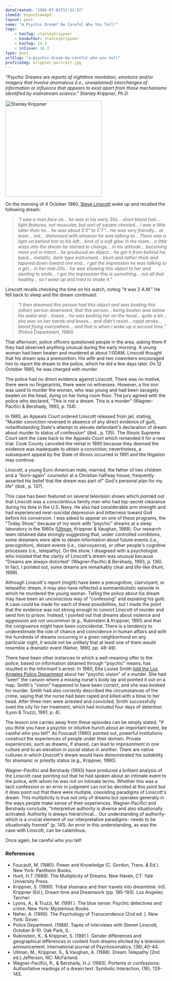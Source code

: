 ```yaml
---
dateCreated: "1995-07-01T11:32:52"
itemId: bcpoz2zmwopd
layout: post
name: "A Psychic Dream? Be Careful Who You Tell!"
tags:
    - hasTag: stanleykrippner
    - hasAuthor: stanleykrippner
    - hasTag: 14.3
    - inIssue: 14.3
type: post
urlSlug: "a-psychic-dream-be-careful-who-you-tell"
profileImg: krippner-portrait.jpg
---
```


_"Psychic Dreams are reports of nighttime mentation, emotions and/or imagery that involve anomalous (i.e., unexplained) interchanges of information or influence that appears to exist apart from those mechanisms identified by mainstream science." Stanley Krippner, Ph.D._

<img src="../images/krippner-portrait.jpg" width="300px" height="auto" alt="Stanley Krippner"/>

On the morning of 4 October 1980, [Steve Linscott](https://www.law.umich.edu/special/exoneration/Pages/casedetail.aspx?caseid=3385) woke up and recalled the following dream:

> _"I saw a man face on... he was in his early 30s... short blond hair... light features, not muscular, but sort of square chested... I was a little taller than he... he was about 5'5" to 5'7"... He was very friendly... at least... not... distressed with whoever he was talking to... There was a light on behind him to his left... kind of a soft glow in the room... a little ways into the dream he started to change... in his attitude... becoming more evil in intent... he produced an object... he got it from behind his back... metallic, dark-type instrument... blunt and rather thick and tapered down toward one end... I got the impression he was talking to a girl... in her mid-20s... he was showing this object to her and starting to smile... I got the impression this is something... not all that healthy... so I woke up and tried to shake it."_

Linscott recalls checking the time on his watch, noting "it was 2 A.M." He fell back to sleep and the dream continued:

> _"I then dreamed this person had this object and was beating this (other) person downward, that this person... being beaten was below his waist and... knees... he was beating her on the head... quite a bit... she was on her hands and knees... and didn't resist... rapid stroke... blood flying everywhere... and that is when I woke up a second time."_ (Police Department, 1980)

That afternoon, police officers questioned people in the area, asking them if they had observed anything unusual during the early morning. A young woman had been beaten and murdered at about 1:00AM. Linscott thought that his dream was a premonition. His wife and two coworkers encouraged him to report the dream to the police, which he did a few days later. On 12 October 1980, he was charged with murder.

The police had no direct evidence against Linscott. There was no motive, there were no fingerprints, there were no witnesses. However, a tire iron was used to murder the woman, who was young and had been savagely beaten on the head, dying on her living room floor. The jury agreed with the police who declared, "This is not a dream. This is a murder" (Wagner-Pacifici & Bershady, 1993, p. 134).

In 1985, an Appeals Court ordered Linscott released from jail, stating, "Murder conviction reversed in absence of any direct evidence of guilt, notwithstanding State's attempt to elevate defendant's declaration of dream about murder to status of confession" (ibid., p. 135). The Illinois Supreme Court sent the case back to the Appeals Court which remanded it for a new trial. Cook County canceled the retrial in 1990 because they deemed the evidence was inadequate to obtain a conviction; nevertheless, a subsequent appeal by the State of Illinois occurred in 1991 and the litigation may continue.

Linscott, a young Euro-American male, married, the father of two children and a "born-again" counselor at a Christian halfway house, frequently asserted his belief that the dream was part of" God's personal plan for my life" (ibid., p. 137).

This case has been featured on several television shows which pointed out that Linscott was a conscientious family man who had top-secret clearance during his time in the U.S. Navy. He also had considerable arm strength and had experienced near-suicidal depression and bitterness toward God before his conversion. I was asked to appear on one of these programs, the "Today Show," because of my work with "psychic" dreams at a sleep laboratory in the 1960s ([Ullman](../@montagueullman), Krippner & Vaughan, 1988). Our research team obtained data strongly suggesting that, under controlled conditions, some dreamers were able to obtain information about future events (i.e., precognition), distant events (i.e., clairvoyance), or other people's cognitive processes (i.e., telepathy). On the show, I disagreed with a psychologist who insisted that the clarity of Linscott's dream was unusual because "Dreams are always distorted" (Wagner-Pacifici & Bershady, 1993, p. 136). In fact, I pointed out, some dreams are remarkably clear and life-like (Hunt, 1989).

Although Linscott's report (might) have been a precognitive, clairvoyant, or telepathic dream, it may also have reflected a somnambulistic episode in which he murdered the young woman. Telling the police about his dream may have been an unconscious way of "confessing" and expiating his guilt. A case could be made for each of these possibilities, but I made the point that the evidence was not strong enough to convict Linscott of murder and send him to prison. Instead, I pointed out that dreams about violence and aggression are not uncommon (e.g., Rubinstein & Krippner, 1991) and that the congruence might have been coincidental. There is a tendency to underestimate the role of chance and coincidence in human affairs and with the hundreds of dreams occurring in a given neighborhood on any particular night, it would not be unlikely that at least one of them would resemble a dramatic event (Neher, 1990, pp. 48-49).

There have been other instances in which a well-meaning offer to the police, based on information obtained through "psychic" means, has resulted in the informant's arrest. In 1980, Etta Louise Smith [told the Los Angeles Police Department](https://www.latimes.com/archives/la-xpm-1987-03-27-me-381-story.html) about her "psychic vision" of a murder. She had "seen" the canyon where a missing nurse's body lay and pointed it out on a map. Smith's "vision" happened to have been correct, and she was booked for murder. Smith had also correctly described the circumstances of the crime, saying that the nurse had been raped and killed with a blow to her head. After three men were arrested and convicted, Smith successfully sued the city for her treatment, which had included four days of detention (Lyon & Truzzi, 1991, p. 4).

The lesson one carries away from these episodes can be simply stated, "If you think you have a psychic or intuitive hunch about an important event, be careful who you tell!" As Foucault (1980) pointed out, powerful institutions construct the experiences of people under their domain. Private experiences, such as dreams, if shared, can lead to imprisonment in one culture and to an elevation in social status in another. There are native cultures in which Linscott's dream would have demonstrated his suitability for shamanic or priestly status (e.g., Krippner, 1990).

Wagner-Pacifici and Bershady (1993) have produced a brilliant analysis of the Linscott case pointing out that he had spoken about an intimate event to the police, with whom he was not on intimate terms. Whether this was a tacit confession or an error in judgment can not be decided at this point but it does point out that there were multiple, coexisting paradigms of Linscott's dream. This multiplicity is true not only of dreams but operates generally in the ways people make sense of their experiences. Wagner-Pacifici and Bershady conclude, "Interpretive authority is diverse and also situationally activated. Authority is always hierarchical... Our understanding of authority-which is a crucial element of our interpretative paradigms- needs to be situationally framed" (p. 141). An error in this understanding, as was the case with Linscott, can be calamitous.

Once again, be careful who you tell!

### References

-   Foucault, M. (1980). Power and Knowledge (C. Gordon, Trans. & Ed.). New York: Pantheon Books.
-   Hunt, H.T (1989). The Multiplicity of Dreams. New Haven, CT: Yale University Press.
-   Krippner, S. (1990). Tribal shamans and their travels into dreamtime. InS. Krippner (Ed.), Dream time and Dreamwork (pp. 185-193). Los Angeles: Tarcher.
-   Lyons, A., & Truzzi, M. (1991 ). The blue sense: Psychic detectives and crime. New York: Mysterious Books.
-   Neher, A. (1990). The Psychology of Transcendence (2nd ed. ). New York: Dover.
-   Police Department. (1988). Tapes of interviews with Steven Linscott, October 8-10. Oak Park, IL.
-   Rubinstein, K., & Krippner, S. (1991 ). Gender differences and geographical differences in content from dreams elicited by a television announcement. International journal of Psychosomatics, {38},40-44.
-   Ullman, M., Krippner, S., & Vaughan, A. (1988). Dream Telepathy (2nd ed.).Jefferson, NC: McFarland.
-   Wagner-Pacifici, R., & Bershady, H.J. (1993). Portents or confessions: Authoritative readings of a dream text. Symbolic Interaction, {16}, 129- 143.
